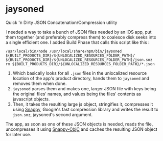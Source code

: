 jaysoned
========

Quick 'n Dirty JSON Concatenation/Compression utility

I needed a way to take a bunch of JSON files needed by an iOS app, put them together (and preferably compress them) to 
coalesce disk seeks into a single efficient one. I added Build Phase that calls this script like this :

    /usr/local/bin/node /usr/local/share/npm/bin/jaysoned ${BUILT_PRODUCTS_DIR}/${UNLOCALIZED_RESOURCES_FOLDER_PATH}/ ${BUILT_PRODUCTS_DIR}/${UNLOCALIZED_RESOURCES_FOLDER_PATH}/json.snz
    rm ${BUILT_PRODUCTS_DIR}/${UNLOCALIZED_RESOURCES_FOLDER_PATH}/*.json

1. Which basically looks for all `.json` files in the unlocalized resource location of the app's product directory, hands them
to `jaysoned` and removes them when done. 
2. `jaysoned` parses them and makes one, larger JSON file with keys being the original
files' names, and values being the files' contents as javascript objects. 
3. Then, it takes the resulting large js object, stringifies it, compresses it using [Snappy][1], Google's fast compression 
library and writes the result to `json.snz`, jaysoned's second argument.

The app, as soon as one of these JSON objects is needed, reads the file, uncompresses it using [Snappy-ObjC][2] and caches 
the resulting JSON object for later use.

[1]: https://code.google.com/p/snappy/
[2]: https://github.com/matehat/Snappy-ObjC
